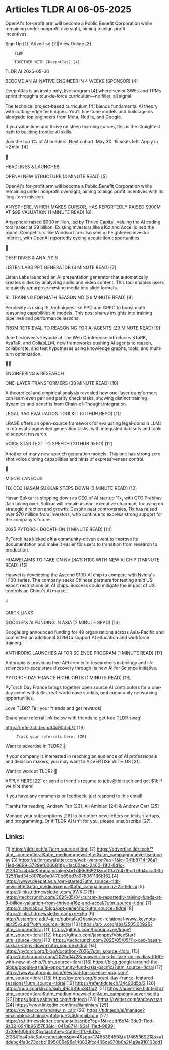 # Articles TLDR AI 06-05-2025

OpenAI's for-profit arm will become a Public Benefit Corporation while
remaining under nonprofit oversight, aiming to align profit
incentives ‌ ‌ ‌ ‌ ‌ ‌ ‌ ‌ ‌ ‌ ‌ ‌ ‌ ‌ ‌ ‌ ‌ ‌ ‌ ‌ ‌ ‌ ‌ ‌ ‌ ‌  ‌ ‌ ‌ ‌ ‌ ‌ ‌ ‌ ‌ ‌ ‌ ‌ ‌ ‌ ‌ ‌ ‌ ‌ ‌ ‌ ‌ ‌ ‌ ‌ ‌ ‌ 


 Sign Up [1] |Advertise [2]|View Online [3] 

		TLDR 

		TOGETHER WITH [Deepatlas] [4]

TLDR AI 2025-05-06

 BECOME AN AI-NATIVE ENGINEER IN 4 WEEKS (SPONSOR) [4] 

 Deep Atlas is an invite‑only, live program [4] where senior SWEs
and TPMs sprint through a tour‑de‑force curriculum—no filler,
all signal.

The technical project-based curriculum [4] blends fundamental AI
theory with cutting-edge techniques. You'll fine-tune models and build
agents alongside top engineers from Meta, Netflix, and Google.

If you value time and thrive on steep learning curves, this is the
straightest path to building frontier AI skills.

Join the top 1% of AI builders. Next cohort: May 30. 15 seats left.
Apply in <2 min. [4]

🚀 

HEADLINES & LAUNCHES

 OPENAI NEW STRUCTURE (4 MINUTE READ) [5] 

 OpenAI's for-profit arm will become a Public Benefit Corporation
while remaining under nonprofit oversight, aiming to align profit
incentives with its long-term mission. 

 ANYSPHERE, WHICH MAKES CURSOR, HAS REPORTEDLY RAISED $900M AT $9B
VALUATION (1 MINUTE READ) [6] 

 Anysphere raised $900 million, led by Thrive Capital, valuing the AI
coding tool maker at $9 billion. Existing investors like a16z and
Accel joined the round. Competitors like Windsurf are also seeing
heightened investor interest, with OpenAI reportedly eyeing
acquisition opportunities. 

🧠 

DEEP DIVES & ANALYSIS

 LISTEN LABS PPT GENERATOR (3 MINUTE READ) [7] 

 Listen Labs launched an AI presentation generator that automatically
creates slides by analyzing audio and video content. This tool enables
users to quickly repurpose existing media into slide formats. 

 RL TRAINING FOR MATH REASONING (26 MINUTE READ) [8] 

 Perplexity is using RL techniques like PPO and GRPO to boost math
reasoning capabilities in models. This post shares insights into
training pipelines and performance lessons. 

 FROM RETRIEVAL TO REASONING FOR AI AGENTS (29 MINUTE READ) [9] 

 Jure Leskovec's keynote at The Web Conference introduces STaRK,
AvaTaR, and CollabLLM, new frameworks pushing AI agents to reason,
collaborate, and test hypotheses using knowledge graphs, tools, and
multi-turn optimization. 

🧑‍💻 

ENGINEERING & RESEARCH

 ONE-LAYER TRANSFORMERS (38 MINUTE READ) [10] 

 A theoretical and empirical analysis revealed how one-layer
transformers can learn even pair and parity check tasks, showing
distinct training dynamics and benefits from Chain-of-Thought
integration. 

 LEGAL RAG EVALUATION TOOLKIT (GITHUB REPO) [11] 

 LRAGE offers an open-source framework for evaluating legal-domain
LLMs in retrieval-augmented generation tasks, with integrated datasets
and tools to support research. 

 VOICE STAR TEXT TO SPEECH (GITHUB REPO) [12] 

 Another of many new speech generation models. This one has strong
zero shot voice cloning capabilities and hints of expressiveness
control. 

🎁 

MISCELLANEOUS

 11X CEO HASAN SUKKAR STEPS DOWN (3 MINUTE READ) [13] 

 Hasan Sukkar is stepping down as CEO of AI startup 11x, with CTO
Prabhav Jain taking over. Sukkar will remain as non-executive
chairman, focusing on strategic direction and growth. Despite past
controversies, 11x has raised over $70 million from investors, who
continue to express strong support for the company's future. 

 2025 PYTORCH DOCATHON (1 MINUTE READ) [14] 

 PyTorch has kicked off a community-driven event to improve its
documentation and make it easier for users to transition from research
to production. 

 HUAWEI AIMS TO TAKE ON NVIDIA'S H100 WITH NEW AI CHIP (1 MINUTE READ)
[15] 

 Huawei is developing the Ascend 910D AI chip to compete with Nvidia's
H100 series. The company seeks Chinese partners for testing amid US
export restrictions on AI chips. Success could mitigate the impact of
US controls on China's AI market. 

⚡ 

QUICK LINKS

 GOOGLE'S AI FUNDING IN ASIA (2 MINUTE READ) [16] 

 Google.org announced funding for 49 organizations across Asia-Pacific
and committed an additional $12M to support AI education and workforce
training. 

 ANTHROPIC LAUNCHES AI FOR SCIENCE PROGRAM (1 MINUTE READ) [17] 

 Anthropic is providing free API credits to researchers in biology and
life sciences to accelerate discovery through its new AI for Science
initiative. 

 PYTORCH DAY FRANCE HIGHLIGHTS (1 MINUTE READ) [18] 

 PyTorch Day France brings together open source AI contributors for a
one-day event with talks, real-world case studies, and community
networking opportunities. 

Love TLDR? Tell your friends and get rewards!

 Share your referral link below with friends to get free TLDR swag! 

 https://refer.tldr.tech/34c90d5b/2 [19] 

		 Track your referrals here. [20] 

Want to advertise in TLDR? 📰

 If your company is interested in reaching an audience of AI
professionals and decision makers, you may want to ADVERTISE WITH US
[21]. 

Want to work at TLDR? 💼

 APPLY HERE [22] or send a friend's resume to jobs@tldr.tech and get
$1k if we hire them! 

 If you have any comments or feedback, just respond to this email! 

Thanks for reading, 
Andrew Tan [23], Ali Aminian [24] & Andrew Carr [25] 

 Manage your subscriptions [26] to our other newsletters on tech,
startups, and programming. Or if TLDR AI isn't for you, please
unsubscribe [27]. 

 

Links:
------
[1] https://tldr.tech/ai?utm_source=tldrai
[2] https://advertise.tldr.tech/?utm_source=tldrai&utm_medium=newsletter&utm_campaign=advertisetopnav
[3] https://a.tldrnewsletter.com/web-version?ep=1&lc=041b8714-96a1-11ed-9899-3729ef006681&p=1ac02aec-2a60-11f0-8d1c-2f3641ca4b4e&pt=campaign&t=1746536921&s=f01a2c479ba179d4dca33fa32581ad34c8076e6a0470b65bd7a978061186b162
[4] https://www.deepatlas.ai/get-started?utm_source=tldr-newsletter&utm_medium=email&utm_campaign=may-25-tldr-ai
[5] https://links.tldrnewsletter.com/j9WKlG
[6] https://techcrunch.com/2025/05/04/cursor-is-reportedly-raising-funds-at-9-billion-valuation-from-thrive-a16z-and-accel/?utm_source=tldrai
[7] https://listenlabs.ai/blog/ppt-generator?utm_source=tldrai
[8] https://links.tldrnewsletter.com/xoHxFo
[9] http://i.stanford.edu/~jure/pub/talks2/leskovec-relational-www_keynote-apr25v2.pdf?utm_source=tldrai
[10] https://arxiv.org/abs/2505.00926?utm_source=tldrai
[11] https://github.com/hoorangyee/lrage?utm_source=tldrai
[12] https://github.com/jasonppy/VoiceStar?utm_source=tldrai
[13] https://techcrunch.com/2025/05/05/11x-ceo-hasan-sukkar-steps-down/?utm_source=tldrai
[14] https://pytorch.org/blog/docathon-2025/?utm_source=tldrai
[15] https://techcrunch.com/2025/04/28/huawei-aims-to-take-on-nvidias-h100-with-new-ai-chip/?utm_source=tldrai
[16] https://blog.google/around-the-globe/google-asia/ai-opportunity-fund-asia-pacific/?utm_source=tldrai
[17] https://www.anthropic.com/news/ai-for-science-program?utm_source=tldrai
[18] https://pytorch.org/blog/pt-day-france-featured-sessions/?utm_source=tldrai
[19] https://refer.tldr.tech/34c90d5b/2
[20] https://hub.sparklp.co/sub_46c6316534f5/2
[21] https://advertise.tldr.tech/?utm_source=tldrai&utm_medium=newsletter&utm_campaign=advertisecta
[22] https://jobs.ashbyhq.com/tldr.tech
[23] https://twitter.com/andrewztan
[24] https://www.linkedin.com/in/aliiaminian/
[25] https://twitter.com/andrew_n_carr
[26] https://tldr.tech/ai/manage?email=blockchaincryptologue%40gmail.com
[27] https://a.tldrnewsletter.com/unsubscribe?ep=1&l=eedf6b14-3de3-11ed-9a32-0241b9615763&lc=041b8714-96a1-11ed-9899-3729ef006681&p=1ac02aec-2a60-11f0-8d1c-2f3641ca4b4e&pt=campaign&pv=4&spa=1746536459&t=1746536921&s=a1ddebc4fa0c73ccbc1895606e96e140829fcc466ca970b8a2f4a9a910163dd1